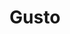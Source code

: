 ---
facebook: https://facebook.com/GustoHQ
instagram: https://instagram.com/gustohq/
linkedin: https://linkedin.com/company/gustohq/
logohandle: gusto
sort: gusto
title: Gusto
twitter: https://x.com/gustohq
website: https://gusto.com/
wikipedia: https://en.wikipedia.org/wiki/Gusto_(software)
---